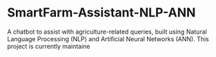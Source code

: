 # SmartFarm-Assistant-NLP-ANN
A chatbot to assist with agriculture-related queries, built using Natural Language Processing (NLP) and Artificial Neural Networks (ANN). This project is currently maintaine
